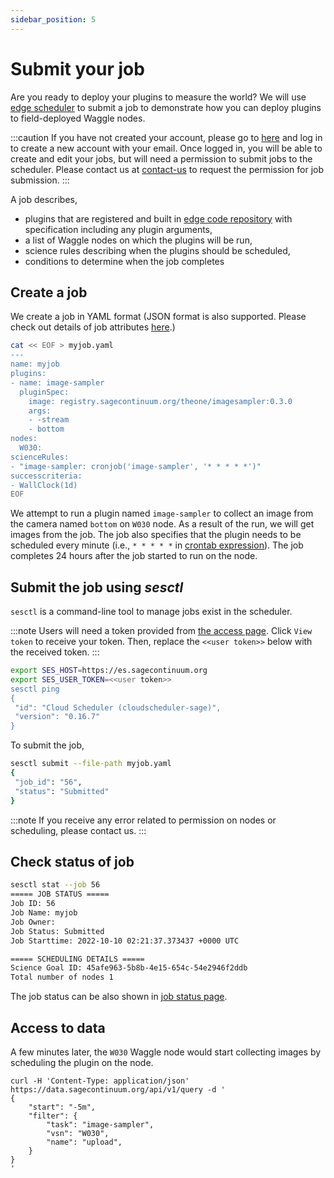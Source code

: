```yaml
---
sidebar_position: 5
---
```


# Submit your job

Are you ready to deploy your plugins to measure the world? We will use [edge scheduler](../about/architecture.md#edge-scheduler-es) to submit a job to demonstrate how you can deploy plugins to field-deployed Waggle nodes.

:::caution
If you have not created your account, please go to [here](https://access.sagecontinuum.org) and log in to create a new account with your email. Once logged in, you will be able to create and edit your jobs, but will need a permission to submit jobs to the scheduler. Please contact us at [contact-us](../contact-us.md) to request the permission for job submission.
:::

A job describes,
- plugins that are registered and built in [edge code repository](../about/architecture.md#edge-code-repository-ecr) with specification including any plugin arguments,
- a list of Waggle nodes on which the plugins will be run,
- science rules describing when the plugins should be scheduled,
- conditions to determine when the job completes

## Create a job

We create a job in YAML format (JSON format is also supported. Please check out details of job attributes [here](https://github.com/waggle-sensor/edge-scheduler/tree/main/docs/sesctl).)

```bash
cat << EOF > myjob.yaml
---
name: myjob
plugins:
- name: image-sampler
  pluginSpec:
    image: registry.sagecontinuum.org/theone/imagesampler:0.3.0
    args:
    - -stream
    - bottom
nodes:
  W030:
scienceRules:
- "image-sampler: cronjob('image-sampler', '* * * * *')"
successcriteria:
- WallClock(1d)
EOF
```

We attempt to run a plugin named `image-sampler` to collect an image from the camera named `bottom` on `W030` node. As a result of the run, we will get images from the job. The job also specifies that the plugin needs to be scheduled every minute (i.e., `* * * * *` in [crontab expression](https://crontab.guru/)). The job completes 24 hours after the job started to run on the node.

## Submit the job using _sesctl_

`sesctl` is a command-line tool to manage jobs exist in the scheduler.

:::note
Users will need a token provided from [the access page](https://access.sagecontinuum.org). Click `View token` to receive your token. Then, replace the `<<user token>>` below with the received token.
:::

```bash
export SES_HOST=https://es.sagecontinuum.org
export SES_USER_TOKEN=<<user token>>
sesctl ping
{
 "id": "Cloud Scheduler (cloudscheduler-sage)",
 "version": "0.16.7"
}
```

To submit the job,

```bash
sesctl submit --file-path myjob.yaml
{
 "job_id": "56",
 "status": "Submitted"
}
```

:::note
If you receive any error related to permission on nodes or scheduling, please contact us.
:::

## Check status of job

```bash
sesctl stat --job 56
===== JOB STATUS =====
Job ID: 56
Job Name: myjob
Job Owner: 
Job Status: Submitted
Job Starttime: 2022-10-10 02:21:37.373437 +0000 UTC

===== SCHEDULING DETAILS =====
Science Goal ID: 45afe963-5b8b-4e15-654c-54e2946f2ddb
Total number of nodes 1
```

The job status can be also shown in [job status page](https://portal.sagecontinuum.org/job-status).

## Access to data

A few minutes later, the `W030` Waggle node would start collecting images by scheduling the plugin on the node. 

```console
curl -H 'Content-Type: application/json' https://data.sagecontinuum.org/api/v1/query -d '
{
    "start": "-5m",
    "filter": {
        "task": "image-sampler",
        "vsn": "W030",
        "name": "upload",
    }
}
'
```